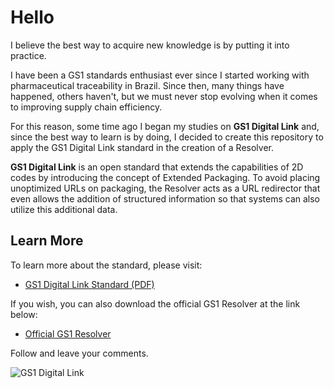 # Hello

I believe the best way to acquire new knowledge is by putting it into practice.

I have been a GS1 standards enthusiast ever since I started working with pharmaceutical traceability in Brazil. Since then, many things have happened, others haven't, but we must never stop evolving when it comes to improving supply chain efficiency.

For this reason, some time ago I began my studies on **GS1 Digital Link** and, since the best way to learn is by doing, I decided to create this repository to apply the GS1 Digital Link standard in the creation of a Resolver.

**GS1 Digital Link** is an open standard that extends the capabilities of 2D codes by introducing the concept of Extended Packaging. To avoid placing unoptimized URLs on packaging, the Resolver acts as a URL redirector that even allows the addition of structured information so that systems can also utilize this additional data.

## Learn More

To learn more about the standard, please visit:

- [GS1 Digital Link Standard (PDF)](https://www.gs1.org/docs/Digital-Link/GS1_Digital_link_Standard_i1.1.pdf)

If you wish, you can also download the official GS1 Resolver at the link below:

- [Official GS1 Resolver](https://github.com/gs1/GS1_DigitalLink_Resolver_CE)

Follow and leave your comments.

![GS1 Digital Link](imagens/GS1-Digital-Link-01.jpg)
